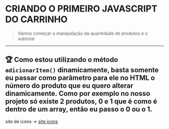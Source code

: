 # CRIANDO O PRIMEIRO JAVASCRIPT DO CARRINHO

> Vamos começar a manipulação da quantidade de produtos e o subtotal
> 

---

🏆 Como estou utilizando o método `adicionarItem()` dinamicamente, basta somente eu passar como parâmetro para ele no HTML o número do produto que eu quero alterar dinamicamente. Como por exemplo no nosso projeto só existe 2 produtos, 0 e 1 que é como é dentro de um array, então eu passo o 0 ou o 1.
---

site de icons → [site icons](https://fontawesome.com/v4/)